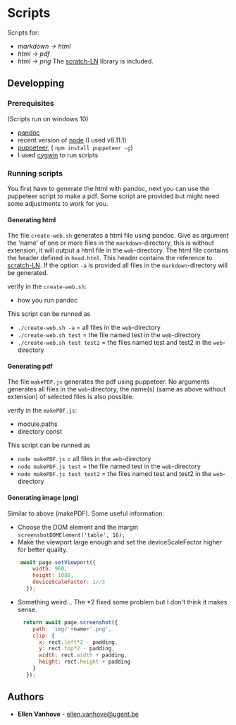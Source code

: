 # Scripts
Scripts for:
- *markdown -> html*
- *html -> pdf*
- *html -> png*
The [scratch-LN](https://github.com/scratch4d/scratch-LN) library is included.

## Developping 

### Prerequisites
(Scripts run on windows 10)
- [pandoc](https://github.com/jgm/pandoc)
- recent version of [node](https://nodejs.org/en/) (I used v8.11.1)
- [puppeteer](https://github.com/GoogleChrome/puppeteer), ( `npm install puppeteer -g`)
- I used [cygwin](http://www.cygwin.com/) to run scripts

### Running scripts
You first have to generate the html with pandoc, next you can use the puppeteer script to make a pdf. Some script are provided but might need some adjustments to work for you.

#### Generating html

The file `create-web.sh` generates a html file using pandoc. Give as argument the 'name' of one or more files in the `markdown`-directory, this is without extension, it will output a html file in the `web`-directory. The html file contains the header defined in `head.html`. This header contains the reference to [scratch-LN](https://github.com/scratch4d/scratch-LN). If the option `-a` is provided all files in the `markdown`-directory will be generated.

verify in the `create-web.sh`:
- how you run pandoc

This script can be runned as 
- `./create-web.sh -a` = all files in the `web`-directory
- `./create-web.sh test` = the file named test in the `web`-directory
- `./create-web.sh test test2` = the files named test and test2 in the `web`-directory

#### Generating pdf

The file `makePDF.js` generates the pdf using puppeteer. No arguments generates all files in the `web`-directory, the name(s) (same as above without extension) of selected files is also possible.

verify in the `makePDF.js`:
- module.paths
- directory const

This script can be runned as 
- `node makePDF.js` = all files in the `web`-directory
- `node makePDF.js test` = the file named test in the `web`-directory
- `node makePDF.js test test2` = the files named test and test2 in the `web`-directory

#### Generating image (png)
Similar to above (makePDF).
Some useful information:

- Choose the DOM element and the margin
	`screenshotDOMElement('table', 16);`
-  Make the viewport large enough and set the deviceScaleFactor higher for better quality.
```javascript
	await page.setViewport({
	    width: 960,
	    height: 1080,
	    deviceScaleFactor: 1//5
	  });
```
- Something weird... The *2 fixed some problem but I don't think it makes sense.
```javascript
	 return await page.screenshot({
	    path: 'img/'+name+'.png',
	    clip: {
	      x: rect.left*2 - padding,
	      y: rect.top*2 - padding,
	      width: rect.width + padding,
	      height: rect.height + padding
	    }
	  });
```

## Authors

* **Ellen Vanhove** - ellen.vanhove@ugent.be



